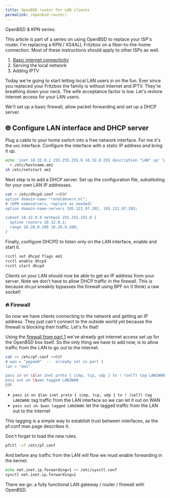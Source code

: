 ```yaml
---
title: OpenBSD router for LAN clients
permalink: /openbsd-router/
---
```


OpenBSD & KPN series:

This article is part of a series on using OpenBSD to replace your ISP's router.
I'm replacing a KPN / XS4ALL Fritzbox on a fiber-to-the-home connection.
Most of these instructions should apply to other ISPs as well.

1. [Basic internet connectivity](/openbsd-kpn/)
1. Serving the local network
1. Adding IPTV

Today we're going to start letting local LAN users in on the fun.
Ever since you replaced your Fritzbox the family is without internet and IPTV.
They're breathing down your neck.
The wife acceptance factor is low.
Let's restore internet access for your LAN users.

We'll set up a basic firewall, allow packet forwarding and set up a DHCP server.

## 🌐 Configure LAN interface and DHCP server

Plug a cable to your home switch into a free network interface.
For me it's the `em1` interface.
Configure the interface with a static IP address and bring it up.

```sh
echo 'inet 10.32.0.1 255.255.255.0 10.32.0.255 description "LAN" up' \
  > /etc/hostname.em1
sh /etc/netstart em1
```

Next step is to add a DHCP server.
Set up the configuration file, substituting for your own LAN IP addresses.

```sh
cat > /etc/dhcpd.conf <<EOF
option domain-name "ronaldevers.nl";
# (KPN nameservers, replace as needed)
option domain-name-servers 195.121.97.202, 195.121.97.203;

subnet 10.32.0.0 netmask 255.255.255.0 {
  option routers 10.32.0.1;
  range 10.28.0.100 10.28.0.200;
}
```

Finally, configure DHCPD to listen only on the LAN interface, enable and start it.

```sh
rcctl set dhcpd flags em1
rcctl enable dhcpd
rcctl start dhcpd
```

Clients on your LAN should now be able to get an IP address from your server.
Note we don't have to allow DHCP traffic in the firewall.
This is because `dhcpd` sneakily bypasses the firewall using BPF on (I think) a raw socket!

### 🔥 Firewall

So now we have clients connecting to the network and getting an IP address.
They just can't connect to the outside world yet because the firewall is blocking their traffic.
Let's fix that!

Using the [firewall from part 1](/openbsd-kpn/) we've already got internet access set up for the OpenBSD box itself.
So the only thing we have to add now, is to allow traffic from the LAN to go out to the internet.

```sh
cat >> /etc/pf.conf <<EOF
# wan = "pppoe0"  --  already set in part 1
lan = "em1"

pass in on \$lan inet proto { icmp, tcp, udp } to ! (self) tag LAN2WAN
pass out on \$wan tagged LAN2WAN
EOF
```

- `pass in on $lan inet proto { icmp, tcp, udp } to ! (self) tag LAN2WAN`: tag traffic
  from the LAN interface so we can let it out on WAN
- `pass out on $wan tagged LAN2WAN`: let the tagged traffic from the LAN out
  to the internet

This tagging is a simple way to establish trust between interfaces, as the pf.conf man page describes it.

Don't forget to load the new rules.

```sh
pfctl -vf /etc/pf.conf
```

And before any traffic from the LAN will flow we must enable forwarding in the kernel:

```sh
echo net.inet.ip.forwarding=1 >> /etc/sysctl.conf
sysctl net.inet.ip.forwarding=1
```

There we go: a fully functional LAN gateway / router / firewall with OpenBSD.
